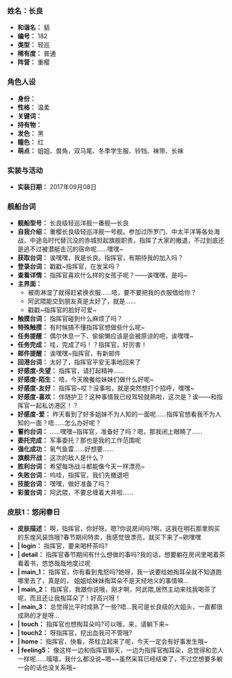 ### 姓名：长良
* **和谐名：** 貊
* **编号：** 182
* **类型：** 轻巡
* **稀有度：** 普通
* **阵营：** 重樱


### 角色人设
* **身份：** 
* **性格：** 温柔
* **关键词：** 
* **持有物：** 
* **发色：** 黑
* **瞳色：** 红
* **萌点：** 姐姐、兽角，双马尾、冬季学生服、铃铛、袜带、长袜


### 实装与活动
* **实装日期：** 2017年09月08日


### 舰船台词
* **舰船型号：** 长良级轻巡洋舰一番舰—长良
* **自我介绍：** 重樱长良级轻巡洋舰一号舰。参加过所罗门、中太平洋等各处海战，中途岛时代替沉没的赤城担起旗舰职责，指挥了大家的撤退，不过到底还是逃不过被潜艇击沉的宿命呢……嘿嘿~
* **获取台词：** 诶嘿嘿，我是长良。指挥官，有期待我的加入吗？
* **登录台词：** 戳戳~指挥官，在发呆吗？
* **查看详情：** 指挥官喜欢什么样的女孩子呢？——诶嘿嘿，是吗~
* **主界面：**
  * 被雨淋湿了就得赶紧换衣服……唔，要不要把我的衣服借给你？
  * 阿武隈能交到朋友真是太好了，就是……
  * 戳戳~指挥官的脸好可爱~
* **触摸台词：** 指挥官碰到什么麻烦了吗？
* **特殊触摸：** 有时候搞不懂指挥官想做些什么呢~
* **任务提醒：** 偶尔休息一下、偷偷懒应该是会被原谅的吧，诶嘿嘿~
* **任务完成：** 哇，完成了吗！？指挥官，好厉害！
* **邮件提醒：** 诶嘿嘿~指挥官，有新邮件
* **回港台词：** 太好了，指挥官平安无事地回来了
* **好感度-失望：** 指挥官，请打起精神……
* **好感度-陌生：** 唔，今天晚餐给妹妹们做什么好呢~
* **好感度-友好：** 指挥官~哎？没事啦，就是突然想打个招呼，嘿嘿~
* **好感度-喜欢：** 伴随护卫？这种事情我已经驾轻就熟啦，这次是？诶——和指挥官一起私访港区！？
* **好感度-爱：** 昨天看到了好多姐妹不为人知的一面呢……指挥官想看我不为人知的一面？唔……怎么办好呢？
* **誓约台词：** ……嘿嘿~指挥官，准备好了吗？嗯，那我闭上眼睛了……
* **委托完成：** 军事委托？那也是我的工作范围呢
* **强化成功：** 氧气鱼雷……好想要……
* **旗舰开战：** 这次的敌人是什么？
* **胜利台词：** 希望每场战斗都能像今天一样漂亮~
* **失败台词：** 呜哇，指挥官，我们先撤退吧
* **技能台词：** 嘿嘿，做好准备了吗？
* **彩蛋台词：** 阿武隈，不要总缠着大井啦……


### 皮肤1：悠闲春日
* **皮肤描述：** 啊，指挥官，你好呀。嗯?你说房间吗?啊，这我在明石那里购买的东煌风装饰哦?春节期间特卖，我感觉很漂亮，就买下来了~欸嘿嘿
* **| login：** 指挥官，要来喝杯茶吗?
* **| detail：** 指挥官春节期间有什么想做的事吗?我的话，想要躺在房间里喝着茶看着书，悠悠哉哉地度过呢
* **| main_1：** 指挥官，你有看到鬼怒吗?她呀，我一说要给她掏耳朵就不知道跑哪里去了，真是的， 姐姐给妹妹掏耳朵不是天经地义的事情嘛…
* **| main_2：** 指挥官，我跟你说哦，刚才啊，阿武隈,居然主动来找我喝茶了呢，而且还让我掏耳朵了！好高兴呀！
* **| main_3：** 总觉得比平时成熟了一些?唔…我可是长良级的大姐头，一直都很成熟的才是呀…
* **| touch：** 指挥官也想掏耳朵吗?可以哦，来，请躺下来~
* **| touch2：** 呀指挥官，挖出血我可不管哦?
* **| home：** 指挥官，快看，茶柱立起来了呢，今天一定会有好事发生哦~
* **| feeling5：** 像这样一边和指挥官聊天，一边为指挥官掏耳朵，总觉得和恋人一样呢……嘻嘻，我什么都没说~嗯~~虽然采耳已经结束了，不过您想要多躺一会的话也没关系哦~
